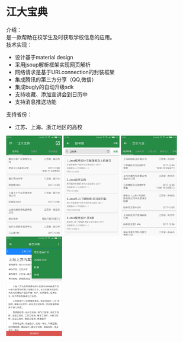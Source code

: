 # 江大宝典 <br />
介绍： <br />
  是一款帮助在校学生及时获取学校信息的应用。 <br />
技术实现： <br />
- 设计基于material design <br />
- 采用jsoup解析框架实现网页解析 <br />
- 网络请求是基于URLconnection的封装框架 <br />
- 集成腾讯的第三方分享（QQ,微信） <br />
- 集成bugly的自动升级sdk <br />
- 支持收藏、添加宣讲会到日历中 <br />
- 支持消息推送功能 <br />

支持省份： <br />
- 江苏、上海、浙江地区的高校 <br />

<img src="https://raw.githubusercontent.com/weiwangqiang/ProjectIcn/master/picture/jiangdabaodian/78055DC1FCBB1655092831FC454A7AAB.jpg" width="30%" height="30%">
<img src="https://raw.githubusercontent.com/weiwangqiang/ProjectIcn/master/picture/jiangdabaodian/04CB459731F239AEFACB4817EB17226D.jpg" width="30%" height="30%">
<img src="https://raw.githubusercontent.com/weiwangqiang/ProjectIcn/master/picture/jiangdabaodian/19D4EE5A18B46CEE542138CB0D3F77FE.jpg" width="30%" height="30%">
<img src="https://raw.githubusercontent.com/weiwangqiang/ProjectIcn/master/picture/jiangdabaodian/58BAE64F2B325C919409C54C4942D7B8.jpg" width="30%" height="30%">
